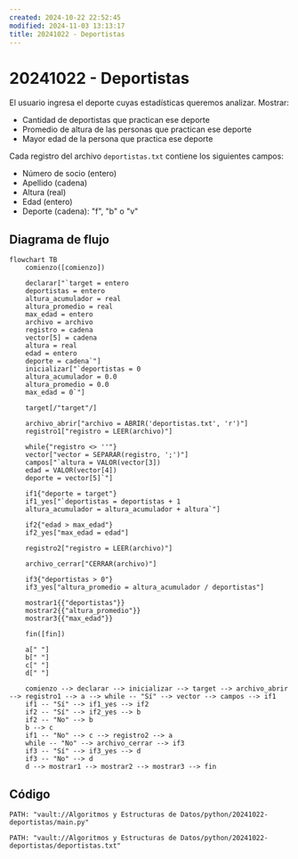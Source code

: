 ```yaml
---
created: 2024-10-22 22:52:45
modified: 2024-11-03 13:13:17
title: 20241022 - Deportistas
---
```


# 20241022 - Deportistas

El usuario ingresa el deporte cuyas estadísticas queremos analizar. Mostrar:

- Cantidad de deportistas que practican ese deporte
- Promedio de altura de las personas que practican ese deporte
- Mayor edad de la persona que practica ese deporte

Cada registro del archivo `deportistas.txt` contiene los siguientes campos:

- Número de socio (entero)
- Apellido (cadena)
- Altura (real)
- Edad (entero)
- Deporte (cadena): "f", "b" o "v"

## Diagrama de flujo

```mermaid
flowchart TB
	comienzo([comienzo])
    
	declarar["`target = entero
	deportistas = entero
	altura_acumulador = real
	altura_promedio = real
	max_edad = entero
	archivo = archivo
	registro = cadena
	vector[5] = cadena
	altura = real
	edad = entero
	deporte = cadena`"]
	inicializar["`deportistas = 0
	altura_acumulador = 0.0
	altura_promedio = 0.0
	max_edad = 0`"]
	
	target[/"target"/]
	
	archivo_abrir["archivo = ABRIR('deportistas.txt', 'r')"]
	registro1["registro = LEER(archivo)"]
	
	while{"registro <> ''"}
	vector["vector = SEPARAR(registro, ';')"]
	campos["`altura = VALOR(vector[3])
	edad = VALOR(vector[4])
	deporte = vector[5]`"]
	
	if1{"deporte = target"}
	if1_yes["`deportistas = deportistas + 1
	altura_acumulador = altura_acumulador + altura`"]
	
	if2{"edad > max_edad"}
	if2_yes["max_edad = edad"]
	
	registro2["registro = LEER(archivo)"]
	
	archivo_cerrar["CERRAR(archivo)"]
	
	if3{"deportistas > 0"}
	if3_yes["altura_promedio = altura_acumulador / deportistas"]
	
	mostrar1{{"deportistas"}}
	mostrar2{{"altura_promedio"}}
	mostrar3{{"max_edad"}}
    
    fin([fin])
    
    a[" "]
    b[" "]
    c[" "]
    d[" "]
    
	comienzo --> declarar --> inicializar --> target --> archivo_abrir --> registro1 --> a --> while -- "Sí" --> vector --> campos --> if1
	if1 -- "Sí" --> if1_yes --> if2
	if2 -- "Sí" --> if2_yes --> b
	if2 -- "No" --> b
	b --> c
	if1 -- "No" --> c --> registro2 --> a
	while -- "No" --> archivo_cerrar --> if3
	if3 -- "Sí" --> if3_yes --> d
	if3 -- "No" --> d
	d --> mostrar1 --> mostrar2 --> mostrar3 --> fin
```

## Código

```embed-python
PATH: "vault://Algoritmos y Estructuras de Datos/python/20241022-deportistas/main.py"
```

```embed-shell
PATH: "vault://Algoritmos y Estructuras de Datos/python/20241022-deportistas/deportistas.txt"
```
